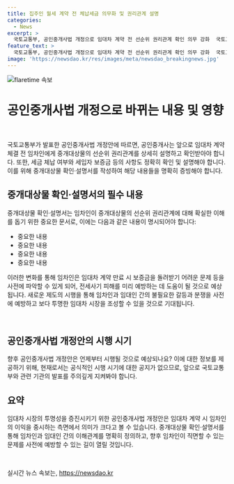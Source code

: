 ```yaml
---
title: 집주인 월세 계약 전 체납세금 의무화 및 권리관계 설명
categories:
  - News
excerpt: >
  국토교통부, 공인중개사법 개정으로 임대차 계약 전 선순위 권리관계 확인 의무 강화  국토교통부가 발표한 공인중개사법 개정으로, 임대차 계약 전 공인중개사는 임차인에게 중개대상물의 선순위 권리관계를 자세히 설명하고 확인받아야 합니다. 이를 위해 확인·설명 사항을 중개대상물 확인·설명서로 명확히 증빙하도록 했으며, 이로써 임차인은 전세사기 피해 예방에 도움이 될 것으로 기대됩니다.
feature_text: >
  국토교통부, 공인중개사법 개정으로 임대차 계약 전 선순위 권리관계 확인 의무 강화  국토교통부가 발표한 공인중개사법 개정으로, 임대차 계약 전 공인중개사는 임차인에게 중개대상물의 선순위 권리관계를 자세히 설명하고 확인받아야 합니다. 이를 위해 확인·설명 사항을 중개대상물 확인·설명서로 명확히 증빙하도록 했으며, 이로써 임차인은 전세사기 피해 예방에 도움이 될 것으로 기대됩니다.
image: 'https://newsdao.kr/res/images/meta/newsdao_breakingnews.jpg'
---
```


<p><img src="https://newsdao.kr/res/images/meta/newsdao_breakingnews.jpg" alt="flaretime 속보" /></p>

<h1>공인중개사법 개정으로 바뀌는 내용 및 영향</h1>

<p data-ke-size="size16">&nbsp;</p>

<p>국토교통부가 발표한 공인중개사법 개정안에 따르면, 공인중개사는 앞으로 임대차 계약 체결 전 임차인에게 중개대상물의 선순위 권리관계를 상세히 설명하고 확인받아야 합니다. 또한, 세금 체납 여부와 세입자 보증금 등의 사항도 정확히 확인 및 설명해야 합니다. 이를 위해 중개대상물 확인·설명서를 작성하여 해당 내용들을 명확히 증빙해야 합니다.</p>

<h2 data-ke-size="size26">중개대상물 확인·설명서의 필수 내용</h2>

<p>중개대상물 확인·설명서는 임차인이 중개대상물의 선순위 권리관계에 대해 확실한 이해를 돕기 위한 중요한 문서로, 이에는 다음과 같은 내용이 명시되어야 합니다:</p>

<ul>
<li>중요한 내용</li>
<li>중요한 내용</li>
<li>중요한 내용</li>
<li>중요한 내용</li>
</ul>

<p data-ke-size="size16">이러한 변화를 통해 임차인은 임대차 계약 만료 시 보증금을 돌려받기 어려운 문제 등을 사전에 파악할 수 있게 되어, 전세사기 피해를 미리 예방하는 데 도움이 될 것으로 예상됩니다. 새로운 제도의 시행을 통해 임차인과 임대인 간의 불필요한 갈등과 분쟁을 사전에 예방하고 보다 투명한 임대차 시장을 조성할 수 있을 것으로 기대됩니다.</p>

<p data-ke-size="size16">&nbsp;</p>

<h2 data-ke-size="size26">공인중개사법 개정안의 시행 시기</h2>

<p>향후 공인중개사법 개정안은 언제부터 시행될 것으로 예상되나요? 이에 대한 정보를 제공하기 위해, 현재로서는 공식적인 시행 시기에 대한 공지가 없으므로, 앞으로 국토교통부와 관련 기관의 발표를 주의깊게 지켜봐야 합니다.</p>

<h2 data-ke-size="size26">요약</h2>

<p>임대차 시장의 투명성을 증진시키기 위한 공인중개사법 개정안은 임대차 계약 시 임차인의 이익을 중시하는 측면에서 의미가 크다고 볼 수 있습니다. 중개대상물 확인·설명서를 통해 임차인과 임대인 간의 이해관계를 명확히 정의하고, 향후 임차인이 직면할 수 있는 문제를 사전에 예방할 수 있는 길이 열릴 것입니다.</p>

<p data-ke-size="size16">&nbsp;</p>
실시간 뉴스 속보는, <a href="https://newsdao.kr" rel="dofollow">https://newsdao.kr</a>



